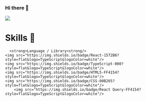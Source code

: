 ### Hi there 👋

<img src="https://img.shields.io/badge/뱃지레이블-배경색?style=뱃지모양&logo=로고&logoColor=로고색상"/>
<h1>Skills 💪</h1> 


  
<div>

      <strong>Language / Library<strong/>
    <img src="https://img.shields.io/badge/React-1572B6?style=flat&logo=TypeScript&logoColor=white"/>
    <img src="https://img.shields.io/badge/TypeScript-000?style=flat&logo=TypeScript&logoColor=white"/>
    <img src="https://img.shields.io/badge/HTML5-FF4154?style=flat&logo=TypeScript&logoColor=white"/>
    <img src="https://img.shields.io/badge/CSS-00B265?style=flat&logo=TypeScript&logoColor=white"/>
        <img src="https://img.shields.io/badge/React Query-FF4154?style=flat&logo=TypeScript&logoColor=white"/>  

    

<div/>
